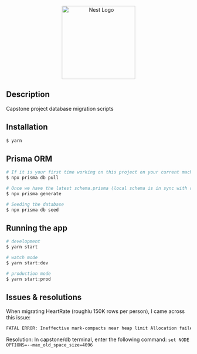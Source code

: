 <p align="center">
  <a href="http://nestjs.com/" target="blank"><img src="https://nestjs.com/img/logo-small.svg" width="200" alt="Nest Logo" /></a>
</p>

## Description

Capstone project database migration scripts

## Installation

```bash
$ yarn
```

## Prisma ORM

```bash
# If it is your first time working on this project on your current machine, or every time our remote PostgreSQL DB is updated, we need to introspect the latest schema then apply it to our schema.prisma file
$ npx prisma db pull

# Once we have the latest schema.prisma (local schema is in sync with remote DB schema), we need to generate a new prisma client that works in collaboration with the latest schema. Therefore, we need to run the following command
$ npx prisma generate

# Seeding the database
$ npx prisma db seed
```

## Running the app

```bash
# development
$ yarn start

# watch mode
$ yarn start:dev

# production mode
$ yarn start:prod
```

## Issues & resolutions

When migrating HeartRate (roughlu 150K rows per person), I came across this issue:

```bash
FATAL ERROR: Ineffective mark-compacts near heap limit Allocation failed - JavaScript heap out of memory
```

Resolution:
In capstone/db terminal, enter the following command:
`set NODE OPTIONS=--max_old_space_size=4096`
